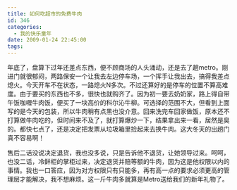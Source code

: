 ```yaml
---
title: 如何吃超市的免费牛肉
id: 346
categories:
  - 我的快乐童年
date: 2009-01-24 22:45:00
tags:
---
```


年底了，盘算下过年还差点东西，便不顾商场的人头涌动，还是去了趟metro。刚进门就很郁闷，两路保安一个让我去左边停车场，一个挥手让我出去，搞得我差点熄火。今天开车不在状态，一路熄火N多次。不过还算好的是停车的位置不算高难度。由于要买的东西也不多，很快也就购齐了。因为初一要去奶奶家，路上得自带午饭咖喱牛肉饭，便买了一块高价的科尔沁牛柳。可选择的范围不大，但看到上面写的是今天的包装，所以牛肉稍有点黑也没介意。回来洗完车回家做饭，原本还不打算做牛肉吃的，但时间来不及了，就打算爆炒一下，结果拿出来一看，居然是臭的。都快七点了，还是决定把发票从垃圾箱里捡起来去换牛肉。这大冬天的出趟门真不容易啊！

售后二话没说决定退货，我也没多说，只是告诉他不退货，让她领导过来。呵呵，也没二话，冷鲜柜的掌柜过来，决定退货并赔等额的牛肉，因为这是他权限以内的事情。我也一口答应，因为对方权限只有只能多，再有高一点的要求必须更高的管理层才能解决，我不想麻烦。这一斤牛肉多就算是Metro送给我们的新年礼物了。